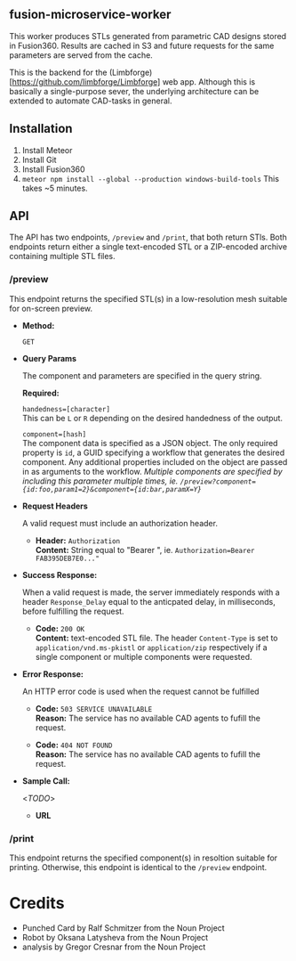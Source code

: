**fusion-microservice-worker**
----

This worker produces STLs generated from parametric CAD designs stored in Fusion360. Results are cached in S3 and future requests for the same parameters are served from the cache.

This is the backend for the (Limbforge)[https://github.com/limbforge/Limbforge] web app.  Although this is basically a single-purpose sever, the underlying architecture can be extended to automate CAD-tasks in general.

**Installation**
----

1. Install Meteor
2. Install Git
3. Install Fusion360
3. `meteor npm install --global --production windows-build-tools` This takes ~5 minutes.

**API**
----
The API has two endpoints, `/preview` and `/print`, that both return STls. Both endpoints return either a single text-encoded STL or a ZIP-encoded archive containing multiple STL files.

### /preview
This endpoint returns the specified STL(s) in a low-resolution mesh suitable for on-screen preview.

* **Method:**
  
  `GET`
  
* **Query Params**

   The component and parameters are specified in the query string.

   **Required:**
 
   `handedness=[character]` <br />
   This can be `L` or `R` depending on the desired handedness of the output.
   
   `component=[hash]` <br />
   The component data is specified as a JSON object. The only required property is `id`, a GUID specifying a workflow that generates the desired component. Any additional properties included on the object are passed in as arguments to the workflow. *Multiple components are specified by including this parameter multiple times, ie. `/preview?component={id:foo,param1=2}&component={id:bar,paramX=Y}`*


* **Request Headers**

  A valid request must include an authorization header.
  
  * **Header:** `Authorization` <br />
    **Content:** String equal to "Bearer <SECRET>", ie. `Authorization=Bearer FAB395DEB7E0..."`

* **Success Response:**
  
  When a valid request is made, the server immediately responds with a header `Response_Delay` equal to the anticpated delay, in milliseconds, before fulfilling the request.

  * **Code:** `200 OK`<br />
    **Content:** text-encoded STL file. The header `Content-Type` is set to `application/vnd.ms-pkistl` or `application/zip` respectively if a single component or multiple components were requested.
 
* **Error Response:**

  An HTTP error code is used when the request cannot be fulfilled

  * **Code:** `503 SERVICE UNAVAILABLE` <br />
    **Reason:** The service has no available CAD agents to fufill the request.

  * **Code:** `404 NOT FOUND` <br />
    **Reason:** The service has no available CAD agents to fufill the request.

* **Sample Call:**

  <_TODO_> 
  
  * **URL**

### /print
This endpoint returns the specified component(s) in resoltion suitable for printing. Otherwise, this endpoint is identical to the `/preview` endpoint.


# Credits

* Punched Card by Ralf Schmitzer from the Noun Project
* Robot by Oksana Latysheva from the Noun Project
* analysis by Gregor Cresnar from the Noun Project
